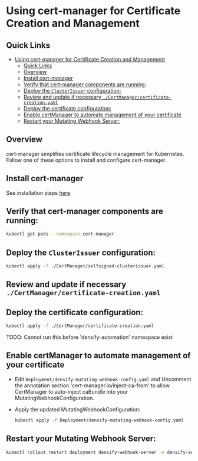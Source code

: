 # Using cert-manager for Certificate Creation and Management

## Quick Links
- [Using cert-manager for Certificate Creation and Management](#using-cert-manager-for-certificate-creation-and-management)
  - [Quick Links](#quick-links)
  - [Overview](#overview)
  - [Install cert-manager](#install-cert-manager)
  - [Verify that cert-manager components are running:](#verify-that-cert-manager-components-are-running)
  - [Deploy the `ClusterIssuer` configuration:](#deploy-the-clusterissuer-configuration)
  - [Review and update if necessary `./CertManager/certificate-creation.yaml`](#review-and-update-if-necessary-certmanagercertificate-creationyaml)
  - [Deploy the certificate configuration:](#deploy-the-certificate-configuration)
  - [Enable certManager to automate management of your certificate](#enable-certmanager-to-automate-management-of-your-certificate)
  - [Restart your Mutating Webhook Server:](#restart-your-mutating-webhook-server)
  
  
## Overview

cert-manager simplifies certificate lifecycle management for Kubernetes. Follow one of these options to install and configure cert-manager.


## Install cert-manager

See installation steps [here](https://artifacthub.io/packages/helm/cert-manager/cert-manager)

## Verify that cert-manager components are running:
```bash
kubectl get pods --namespace cert-manager
```
## Deploy the `ClusterIssuer` configuration:
```bash
kubectl apply -f ./CertManager/selfsigned-clusterissuer.yaml
```
## Review and update if necessary `./CertManager/certificate-creation.yaml`

## Deploy the certificate configuration:
```bash
kubectl apply -f ./CertManager/certificate-creation.yaml
```
TODO: Cannot run this before 'densify-automation' namespace exist

## Enable certManager to automate management of your certificate

- Edit `Deployment/densify-mutating-webhook-config.yaml` and Uncomment the annotation section 'cert-manager.io/inject-ca-from' to allow CertManager to auto-inject caBundle into your MutatingWebhookConfiguration. 

- Apply the updated MutatingWebhookConfiguration:
   ```bash
   kubectl apply -f Deployment/densify-mutating-webhook-config.yaml
   ```

## Restart your Mutating Webhook Server:
```bash
kubectl rollout restart deployment densify-webhook-server -n densify-automation
```
